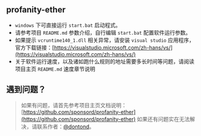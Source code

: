 ## profanity-ether

- `windows` 下可直接运行 `start.bat` 启动程式。
- 请参考项目 `README.md` 参数介绍，自行编辑 `start.bat` 配置软件运行参数。
- 如果提示 `vcruntime140_1.dll` 相关异常，请安装 `visual studio` 应用程序，官方下载链接：[https://visualstudio.microsoft.com/zh-hans/vs/](https://visualstudio.microsoft.com/zh-hans/vs/)
- 关于软件运行速度，以及诸如跑什么规则的地址需要多长时间等问题，请阅读项目主页 `README.md` 速度章节说明

## 遇到问题？

> 如果有问题，请首先参考项目主页文档说明：[https://github.com/sponsord/profanity-ether](https://github.com/sponsord/profanity-ether)
> 如果还有问题实在无法解决，请联系作者：[@dontond](https://t.me/dontond)。
